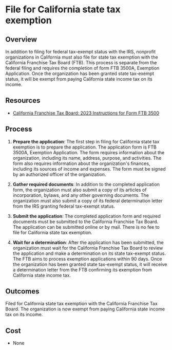 # File for California state tax exemption

## Overview

In addition to filing for federal tax-exempt status with the IRS, nonprofit organizations in California must also file for state tax exemption with the California Franchise Tax Board (FTB). This process is separate from the federal filing and requires the completion of form FTB 3500A, Exemption Application. Once the organization has been granted state tax-exempt status, it will be exempt from paying California state income tax on its income.

## Resources

- [California Franchise Tax Board: 2023 Instructions for Form FTB 3500](https://www.ftb.ca.gov/forms/misc/3500-booklet.html)

## Process

1. **Prepare the application**: The first step in filing for California state tax exemption is to prepare the application. The application form is FTB 3500A, Exemption Application. The form requires information about the organization, including its name, address, purpose, and activities. The form also requires information about the organization's finances, including its sources of income and expenses. The form must be signed by an authorized officer of the organization.

1. **Gather required documents**: In addition to the completed application form, the organization must also submit a copy of its articles of incorporation, bylaws, and any other governing documents. The organization must also submit a copy of its federal determination letter from the IRS granting federal tax-exempt status.

1. **Submit the application**: The completed application form and required documents must be submitted to the California Franchise Tax Board. The application can be submitted online or by mail. There is no fee to file for California state tax exemption.

1. **Wait for a determination**: After the application has been submitted, the organization must wait for the California Franchise Tax Board to review the application and make a determination on its state tax-exempt status. The FTB aims to process exemption applications within 90 days. Once the organization has been granted state tax-exempt status, it will receive a determination letter from the FTB confirming its exemption from California state income tax.

## Outcomes

Filed for California state tax exemption with the California Franchise Tax Board. The organization is now exempt from paying California state income tax on its income.

## Cost

- None

